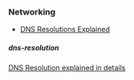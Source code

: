 ### Networking

* [DNS Resolutions Explained](#dns-resolution)


##### dns-resolution
[DNS Resolution explained in details](https://blog.csdn.net/crazw/article/details/8986504)
